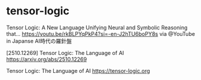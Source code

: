 # tensor-logic

Tensor Logic: A New Language Unifying Neural and Symbolic Reasoning that... https://youtu.be/rkBLPYqPkP4?si=-en-J2hTU6boPY8s via @YouTube in Japanse
AI時代の羅針盤

[2510.12269] Tensor Logic: The Language of AI https://arxiv.org/abs/2510.12269

Tensor Logic: The Language of AI  https://tensor-logic.org
